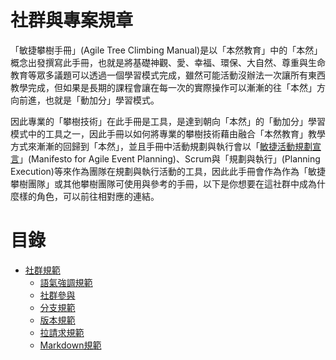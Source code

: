 # 社群與專案規章
「敏捷攀樹手冊」(Agile Tree Climbing Manual)是以「本然教育」中的「本然」概念出發撰寫此手冊，也就是將基礎神觀、愛、幸福、環保、大自然、尊重與生命教育等眾多議題可以透過一個學習模式完成，雖然可能活動沒辦法一次讓所有東西教學完成，但如果是長期的課程會讓在每一次的實際操作可以漸漸的往「本然」方向前進，也就是「動加分」學習模式。  

因此專業的「攀樹技術」在此手冊是工具，是達到朝向「本然」的「動加分」學習模式中的工具之一，因此手冊以如何將專業的攀樹技術藉由融合「本然教育」教學方式來漸漸的回歸到「本然」，並且手冊中活動規劃與執行會以「[敏捷活動規劃宣言](https://github.com)」(Manifesto for Agile Event Planning)、Scrum與「規劃與執行」(Planning Execution)等來作為團隊在規劃與執行活動的工具，因此此手冊會作為作為「敏捷攀樹團隊」或其他攀樹團隊可使用與參考的手冊，以下是你想要在這社群中成為什麼樣的角色，可以前往相對應的連結。  

# 目錄

- [社群規範](./社群規範/社群規範.md)
  - [語氣強調規範](./社群規範/語氣強調規範.md)
  - [社群參與](./社群規範/社群參與.md)
  - [分支規範](./社群規範/分支規範.md)
  - [版本規範](./社群規範/版本規範.md)
  - [拉請求規範](./社群規範/拉請求規範.md)
  - [Markdown規範](./社群規範/Markdown規範.md)

